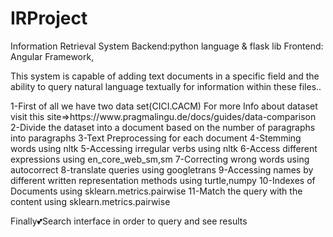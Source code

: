 # IRProject
Information Retrieval System
Backend:python language & flask lib
Frontend: Angular Framework,

This system is capable of adding text documents in a specific field and the ability to
query natural language textually for information within these files..

<System architecture>
1-First of all we have two data set(CICI.CACM)
For more Info about dataset visit this site=>https://www.pragmalingu.de/docs/guides/data-comparison
2-Divide the dataset into a document based on the number of paragraphs into paragraphs
3-Text Preprocessing for each document
4-Stemming words using nltk
5-Accessing irregular verbs using nltk
6-Access different expressions using en_core_web_sm,sm
7-Correcting wrong words using autocorrect
8-translate queries using googletrans
9-Accessing names by different written representation methods using turtle,numpy
10-Indexes of Documents using  sklearn.metrics.pairwise
11-Match the query with the content using sklearn.metrics.pairwise

Finally💕Search interface in order to query and see results
